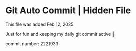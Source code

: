 # Git Auto Commit | Hidden File

This file was added Feb 12, 2025

Just for fun and keeping my daily git commit active 🤪

commit number: 2221933

